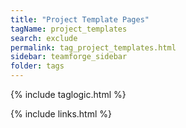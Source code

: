 ```yaml
---
title: "Project Template Pages"
tagName: project_templates
search: exclude
permalink: tag_project_templates.html
sidebar: teamforge_sidebar
folder: tags
---
```

{% include taglogic.html %}

{% include links.html %}
